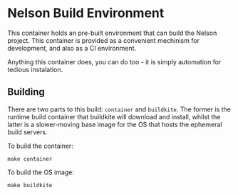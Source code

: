 # Nelson Build Environment

This container holds an pre-built environment that can build the Nelson project. This container is provided as a convenient mechinism for development, and also as a CI environment.

Anything this container does, you can do too - it is simply automation for tedious instalation.

## Building

There are two parts to this build: `container` and `buildkite`. The former is the runtime build container that buildkite will download and install, whilst the latter is a slower-moving base image for the OS that hosts the ephemeral build servers.

To build the container:

```
make container
```

To build the OS image:

```
make buildkite
```
